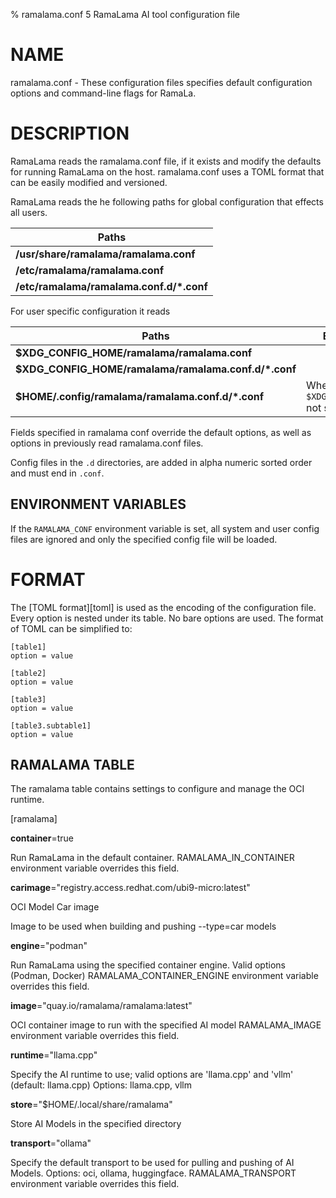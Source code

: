 % ramalama.conf 5 RamaLama AI tool configuration file

# NAME
ramalama.conf - These configuration files specifies default
configuration options and command-line flags for RamaLa.

# DESCRIPTION
RamaLama reads the ramalama.conf file, if it exists
and modify the defaults for running RamaLama on the host. ramalama.conf uses
a TOML format that can be easily modified and versioned.

RamaLama reads the he following paths for global configuration that effects all users.

| Paths       |
| -----------------------------------       |
| __/usr/share/ramalama/ramalama.conf__     |
| __/etc/ramalama/ramalama.conf__           |
| __/etc/ramalama/ramalama.conf.d/\*.conf__ |

For user specific configuration it reads

| Paths                                       | Exception |
| -----------------------------------         | ------------------------------ |
| __$XDG_CONFIG_HOME/ramalama/ramalama.conf__ |                                        |
| __$XDG_CONFIG_HOME/ramalama/ramalama.conf.d/\*.conf__ |                              |
| __$HOME/.config/ramalama/ramalama.conf.d/\*.conf__ | When `$XDG_CONFIG_HOME` not set |

Fields specified in ramalama conf override the default options, as well as
options in previously read ramalama.conf files.

Config files in the `.d` directories, are added in alpha numeric sorted order and must end in `.conf`.

## ENVIRONMENT VARIABLES
If the `RAMALAMA_CONF` environment variable is set, all system and user
config files are ignored and only the specified config file will be loaded.

# FORMAT
The [TOML format][toml] is used as the encoding of the configuration file.
Every option is nested under its table. No bare options are used. The format of
TOML can be simplified to:

    [table1]
    option = value

    [table2]
    option = value

    [table3]
    option = value

    [table3.subtable1]
    option = value

## RAMALAMA TABLE
The ramalama table contains settings to configure and manage the OCI runtime.

[ramalama]

**container**=true

Run RamaLama in the default container.
RAMALAMA_IN_CONTAINER environment variable overrides this field.

**carimage**="registry.access.redhat.com/ubi9-micro:latest"

OCI Model Car image

Image to be used when building and pushing --type=car models

**engine**="podman"

Run RamaLama using the specified container engine.
Valid options (Podman, Docker)
RAMALAMA_CONTAINER_ENGINE environment variable overrides this field.

**image**="quay.io/ramalama/ramalama:latest"

OCI container image to run with the specified AI model
RAMALAMA_IMAGE environment variable overrides this field.

**runtime**="llama.cpp"

Specify the AI runtime to use; valid options are 'llama.cpp' and 'vllm' (default: llama.cpp)
Options: llama.cpp, vllm

**store**="$HOME/.local/share/ramalama"

Store AI Models in the specified directory

**transport**="ollama"

Specify the default transport to be used for pulling and pushing of AI Models.
Options: oci, ollama, huggingface.
RAMALAMA_TRANSPORT environment variable overrides this field.

